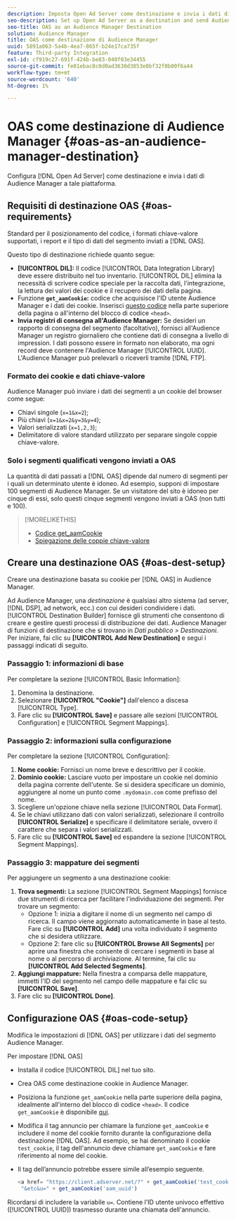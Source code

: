 ```yaml
---
description: Imposta Open Ad Server come destinazione e invia i dati di Audience Manager a tale piattaforma.
seo-description: Set up Open Ad Server as a destination and send Audience Manager data to that platform.
seo-title: OAS as an Audience Manager Destination
solution: Audience Manager
title: OAS come destinazione di Audience Manager
uuid: 5891a063-5a4b-4ea7-865f-b24e17ca735f
feature: Third-party Integration
exl-id: cf919c27-691f-424b-be83-040f03e34455
source-git-commit: fe01ebac8c0d0ad3630d3853e0bf32f0b00f6a44
workflow-type: tm+mt
source-wordcount: '640'
ht-degree: 1%

---
```


# OAS come destinazione di Audience Manager {#oas-as-an-audience-manager-destination}

Configura [!DNL Open Ad Server] come destinazione e invia i dati di Audience Manager a tale piattaforma.

## Requisiti di destinazione OAS {#oas-requirements}

Standard per il posizionamento del codice, i formati chiave-valore supportati, i report e il tipo di dati del segmento inviati a [!DNL OAS].

<!-- aam-oas-requirements.xml -->

Questo tipo di destinazione richiede quanto segue:

* **[!UICONTROL DIL]:** Il codice [!UICONTROL Data Integration Library] deve essere distribuito nel tuo inventario. [!UICONTROL DIL] elimina la necessità di scrivere codice speciale per la raccolta dati, l&#39;integrazione, la lettura dei valori dei cookie e il recupero dei dati della pagina.
* Funzione **`get_aamCookie`:** codice che acquisisce l&#39;ID utente Audience Manager e i dati dei cookie. Inserisci [questo codice](../../features/destinations/get-aam-cookie-code.md) nella parte superiore della pagina o all&#39;interno del blocco di codice `<head>`.
* **Invia registri di consegna all&#39;Audience Manager:** Se desideri un rapporto di consegna del segmento (facoltativo), fornisci all&#39;Audience Manager un registro giornaliero che contiene dati di consegna a livello di impression. I dati possono essere in formato non elaborato, ma ogni record deve contenere l&#39;Audience Manager [!UICONTROL UUID]. L&#39;Audience Manager può prelevarli o riceverli tramite [!DNL FTP].

### Formato dei cookie e dati chiave-valore

Audience Manager può inviare i dati dei segmenti a un cookie del browser come segue:

* Chiavi singole (`x=1&x=2`);
* Più chiavi (`x=1&x=2&y=3&y=4`);
* Valori serializzati (`x=1,2,3`);
* Delimitatore di valore standard utilizzato per separare singole coppie chiave-valore.

### Solo i segmenti qualificati vengono inviati a OAS

La quantità di dati passati a [!DNL OAS] dipende dal numero di segmenti per i quali un determinato utente è idoneo. Ad esempio, supponi di impostare 100 segmenti di Audience Manager. Se un visitatore del sito è idoneo per cinque di essi, solo questi cinque segmenti vengono inviati a OAS (non tutti e 100).

>[!MORELIKETHIS]
>
>* [Codice get_aamCookie](../../features/destinations/get-aam-cookie-code.md)
>* [Spiegazione delle coppie chiave-valore](../../reference/key-value-pairs-explained.md)

## Creare una destinazione OAS {#oas-dest-setup}

Creare una destinazione basata su cookie per [!DNL OAS] in Audience Manager.

<!-- aam-oas-destination-setup.xml -->

Ad Audience Manager, una *destinazione* è qualsiasi altro sistema (ad server, [!DNL DSP], ad network, ecc.) con cui desideri condividere i dati. [!UICONTROL Destination Builder] fornisce gli strumenti che consentono di creare e gestire questi processi di distribuzione dei dati. Audience Manager di funzioni di destinazione che si trovano in *Dati pubblico > Destinazioni*. Per iniziare, fai clic su **[!UICONTROL Add New Destination]** e segui i passaggi indicati di seguito.

### Passaggio 1: informazioni di base

Per completare la sezione [!UICONTROL Basic Information]:

1. Denomina la destinazione.
1. Selezionare **[!UICONTROL "Cookie"]** dall&#39;elenco a discesa [!UICONTROL Type].
1. Fare clic su **[!UICONTROL Save]** e passare alle sezioni [!UICONTROL Configuration] e [!UICONTROL Segment Mappings].

### Passaggio 2: informazioni sulla configurazione

Per completare la sezione [!UICONTROL Configuration]:

1. **Nome cookie:** Fornisci un nome breve e descrittivo per il cookie.
1. **Dominio cookie:** Lasciare vuoto per impostare un cookie nel dominio della pagina corrente dell&#39;utente. Se si desidera specificare un dominio, aggiungere al nome un punto come `.mydomain.com` come prefisso del nome.
1. Scegliere un&#39;opzione chiave nella sezione [!UICONTROL Data Format].
1. Se le chiavi utilizzano dati con valori serializzati, selezionare il controllo **[!UICONTROL Serialize]** e specificare il delimitatore seriale, ovvero il carattere che separa i valori serializzati.
1. Fare clic su **[!UICONTROL Save]** ed espandere la sezione [!UICONTROL Segment Mappings].

### Passaggio 3: mappature dei segmenti

Per aggiungere un segmento a una destinazione cookie:

1. **Trova segmenti:** La sezione [!UICONTROL Segment Mappings] fornisce due strumenti di ricerca per facilitare l&#39;individuazione dei segmenti. Per trovare un segmento:
   * Opzione 1: inizia a digitare il nome di un segmento nel campo di ricerca. Il campo viene aggiornato automaticamente in base al testo. Fare clic su **[!UICONTROL Add]** una volta individuato il segmento che si desidera utilizzare.
   * Opzione 2: fare clic su **[!UICONTROL Browse All Segments]** per aprire una finestra che consente di cercare i segmenti in base al nome o al percorso di archiviazione. Al termine, fai clic su **[!UICONTROL Add Selected Segments]**.
1. **Aggiungi mappature:** Nella finestra a comparsa delle mappature, immetti l&#39;ID del segmento nel campo delle mappature e fai clic su **[!UICONTROL Save]**.
1. Fare clic su **[!UICONTROL Done]**.

## Configurazione OAS {#oas-code-setup}

Modifica le impostazioni di [!DNL OAS] per utilizzare i dati del segmento Audience Manager.

<!-- aam-oas-code.xml -->

Per impostare [!DNL OAS]

* Installa il codice [!UICONTROL DIL] nel tuo sito.
* Crea OAS come destinazione cookie in Audience Manager.
* Posiziona la funzione `get_aamCookie` nella parte superiore della pagina, idealmente all&#39;interno del blocco di codice `<head>`. Il codice `get_aamCookie` è disponibile [qui](../../features/destinations/get-aam-cookie-code.md).
* Modifica il tag annuncio per chiamare la funzione `get_aamCookie` e includere il nome del cookie fornito durante la configurazione della destinazione [!DNL OAS]. Ad esempio, se hai denominato il cookie `test_cookie`, il tag dell&#39;annuncio deve chiamare `get_aamCookie` e fare riferimento al nome del cookie.
* Il tag dell’annuncio potrebbe essere simile all’esempio seguente.

  ```js
  <a href= "https://client.adserver.net/?" + get_aamCookie('test_cookie') +
   "&etc&u=" + get_aamCookie('aam_uuid')
  ```

Ricordarsi di includere la variabile `u=`. Contiene l&#39;ID utente univoco effettivo ([!UICONTROL UUID]) trasmesso durante una chiamata dell&#39;annuncio.
